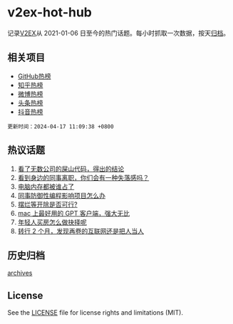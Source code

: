 # v2ex-hot-hub

 记录[V2EX](https://www.v2ex.com/)从 2021-01-06 日至今的热门话题。每小时抓取一次数据，按天[归档](archives)。
 
 ## 相关项目

- [GitHub热榜](https://github.com/lonnyzhang423/github-hot-hub)
- [知乎热榜](https://github.com/lonnyzhang423/zhihu-hot-hub)
- [微博热榜](https://github.com/lonnyzhang423/weibo-hot-hub)
- [头条热榜](https://github.com/lonnyzhang423/toutiao-hot-hub)
- [抖音热榜](https://github.com/lonnyzhang423/douyin-hot-hub)


 `更新时间：2024-04-17 11:09:38 +0800`

## 热议话题

1. [看了无数公司的屎山代码，得出的结论](https://www.v2ex.com/t/1032943)
1. [看到身边的同事离职，你们会有一种失落感吗？](https://www.v2ex.com/t/1032978)
1. [电脑内存都被谁占了](https://www.v2ex.com/t/1032942)
1. [同事防御性编程影响项目怎么办](https://www.v2ex.com/t/1033145)
1. [摆烂等开除是否可行?](https://www.v2ex.com/t/1032927)
1. [mac 上最好用的 GPT 客户端，强大无比](https://www.v2ex.com/t/1032991)
1. [年轻人买房怎么做抉择呢](https://www.v2ex.com/t/1032891)
1. [转行 2 个月，发现再卷的互联网还是把人当人](https://www.v2ex.com/t/1033104)

## 历史归档

[archives](archives)

## License

See the [LICENSE](LICENSE) file for license rights and limitations (MIT).
